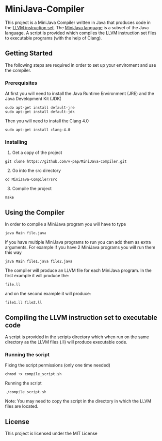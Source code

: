 # MiniJava-Compiler

This project is a MiniJava Compiler written in Java that produces code in the [LLVM instruction set](https://llvm.org/docs/LangRef.html#instruction-reference). The [MiniJava language](http://www.cambridge.org/resources/052182060X/) is a subset of the Java language. A script is provided which compiles the LLVM instruction set files to executable programs (with the help of Clang).

## Getting Started

The following steps are required in order to set up your enviroment and use the compiler.

### Prerequisites

At first you will need to install the Java Runtime Environment (JRE) and the Java Development Kit (JDK)
```
sudo apt-get install default-jre
sudo apt-get install default-jdk
```
Then you will need to install the Clang 4.0
```
sudo apt-get install clang-4.0
```

### Installing

1) Get a copy of the project
```
git clone https://github.com/v-pap/MiniJava-Compiler.git
```
2) Go into the src directory
```
cd MiniJava-Compiler/src
```
3) Compile the project
```
make
```
## Using the Compiler

In order to compile a MiniJava program you will have to type

```
java Main file.java
```
If you have multiple MiniJava programs to run you can add them as extra arguments.
For example if you have 2 MiniJava programs you will run them this way

```
java Main file1.java file2.java
```
The compiler will produce an LLVM file for each MiniJava program.
In the first example it will produce the:
```
file.ll
```
and on the second example it will produce:
```
file1.ll file2.ll
```

## Compiling the LLVM instruction set to executable code 

A script is provided in the scripts directory which when run on the same directory as the LLVM files (.ll) will produce executable code.

### Running the script

Fixing the script permissions (only one time needed)
```
chmod +x compile_script.sh
```
Running the script
```
./compile_script.sh
```
Note: You may need to copy the script in the directory in which the LLVM files are located.

## License

This project is licensed under the MIT License
